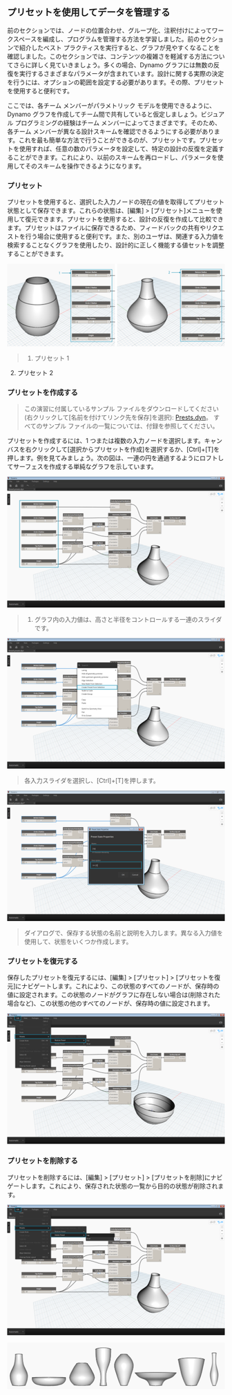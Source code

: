 

## プリセットを使用してデータを管理する

前のセクションでは、ノードの位置合わせ、グループ化、注釈付けによってワークスペースを編成し、プログラムを管理する方法を学習しました。前のセクションで紹介したベスト プラクティスを実行すると、グラフが見やすくなることを確認しました。このセクションでは、コンテンツの複雑さを軽減する方法についてさらに詳しく見ていきましょう。多くの場合、Dynamo グラフには無数の反復を実行するさまざまなパラメータが含まれています。設計に関する実際の決定を行うには、オプションの範囲を設定する必要があります。その際、プリセットを使用すると便利です。

ここでは、各チーム メンバーがパラメトリック モデルを使用できるように、Dynamo グラフを作成してチーム間で共有していると仮定しましょう。ビジュアル プログラミングの経験はチーム メンバーによってさまざまです。そのため、各チーム メンバーが異なる設計スキームを確認できるようにする必要があります。これを最も簡単な方法で行うことができるのが、プリセットです。プリセットを使用すれば、任意の数のパラメータを設定して、特定の設計の反復を定義することができます。これにより、以前のスキームを再ロードし、パラメータを使用してそのスキームを操作できるようになります。

### プリセット

プリセットを使用すると、選択した入力ノードの現在の値を取得してプリセット状態として保存できます。これらの状態は、[編集] > [プリセット]メニューを使用して復元できます。プリセットを使用すると、設計の反復を作成して比較できます。プリセットはファイルに保存できるため、フィードバックの共有やリクエストを行う場合に使用すると便利です。また、別のユーザは、関連する入力値を検索することなくグラフを使用したり、設計的に正しく機能する値セットを調整することができます。

![](images/3-5/presetsA.png)

> 1. プリセット 1
2. プリセット 2

### プリセットを作成する

> この演習に付属しているサンプル ファイルをダウンロードしてください(右クリックして[名前を付けてリンク先を保存]を選択): [Prests.dyn](datasets/3-5/Presets.dyn)。 すべてのサンプル ファイルの一覧については、付録を参照してください。

プリセットを作成するには、1 つまたは複数の入力ノードを選択します。キャンバスを右クリックして[選択からプリセットを作成]を選択するか、[Ctrl]+[T]を押します。例を見てみましょう。次の図は、一連の円を通過するようにロフトしてサーフェスを作成する単純なグラフを示しています。

![プリセットの作成](images/3-5/presetsB.png)

> 1. グラフ内の入力値は、高さと半径をコントロールする一連のスライダです。

![プリセットの作成](images/3-5/presetsC.png)

> 各入力スライダを選択し、[Ctrl]+[T]を押します。

![プリセットの作成](images/3-5/presetsD.png)

> ダイアログで、保存する状態の名前と説明を入力します。異なる入力値を使用して、状態をいくつか作成します。

### プリセットを復元する

保存したプリセットを復元するには、[編集] > [プリセット] > [プリセットを復元]にナビゲートします。これにより、この状態のすべてのノードが、保存時の値に設定されます。この状態のノードがグラフに存在しない場合は(削除された場合など)、この状態の他のすべてのノードが、保存時の値に設定されます。

![プリセットの復元](images/3-5/presetsE.png)

### プリセットを削除する

プリセットを削除するには、[編集] > [プリセット] > [プリセットを削除]にナビゲートします。これにより、保存された状態の一覧から目的の状態が削除されます。

![プリセットの削除](images/3-5/presetsF.png)

![](images/3-5/presets07.png)

